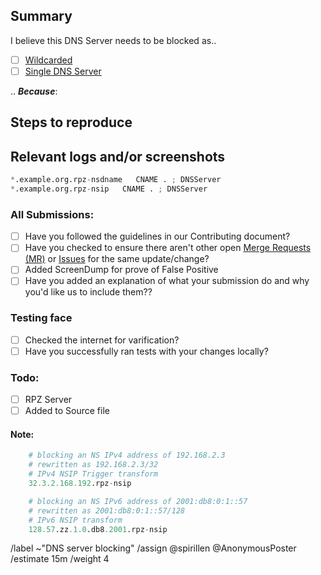 ## Summary

<!-- Summarize the reason encountered concisely, and keep any domains in 
back ticks `(`)` -->

I believe this DNS Server needs to be blocked as..

- [ ] [Wildcarded](source/dns-servers/wildcard.list)
- [ ] [Single DNS Server](source/dns-servers/domains.list)

.. ***Because***:

## Steps to reproduce

<!-- How one can reproduce the issue - this is very important -->


## Relevant logs and/or screenshots

<!-- Paste any relevant logs - please use code blocks (```) to format 
console output, logs, and code as it's very hard to read otherwise. -->


```python
*.example.org.rpz-nsdname   CNAME . ; DNSServer
*.example.org.rpz-nsip   CNAME . ; DNSServer 
```

### All Submissions:
- [ ] Have you followed the guidelines in our Contributing document?
- [ ] Have you checked to ensure there aren't other open
	[Merge Requests (MR)](../merge_requests) or [Issues](../issues) for
	the same update/change?
- [ ] Added ScreenDump for prove of False Positive
- [ ] Have you added an explanation of what your submission do and why
	you'd like us to include them??

### Testing face
- [ ] Checked the internet for varification?
- [ ] Have you successfully ran tests with your changes locally?

### Todo:
- [ ] RPZ Server
- [ ] Added to Source file

#### Note:
```python
	# blocking an NS IPv4 address of 192.168.2.3
	# rewritten as 192.168.2.3/32
	# IPv4 NSIP Trigger transform
	32.3.2.168.192.rpz-nsip

	# blocking an NS IPv6 address of 2001:db8:0:1::57
	# rewritten as 2001:db8:0:1::57/128
	# IPv6 NSIP transform
	128.57.zz.1.0.db8.2001.rpz-nsip
```

/label ~"DNS server blocking" 
/assign @spirillen @AnonymousPoster
/estimate 15m
/weight 4

